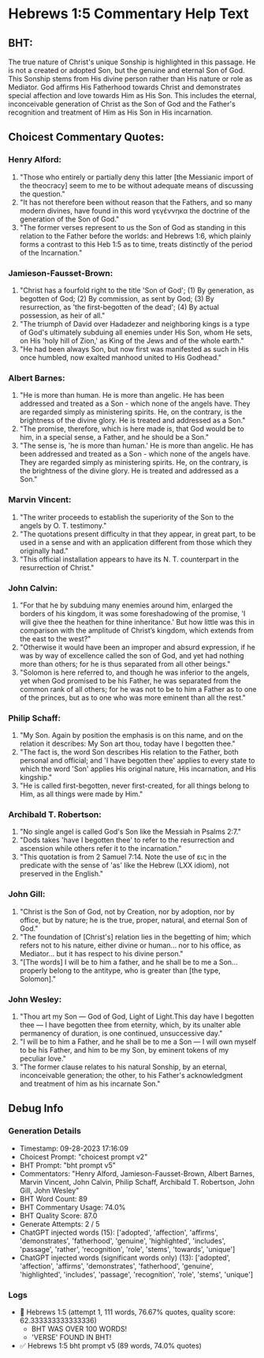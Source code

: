 # Hebrews 1:5 Commentary Help Text

## BHT:
The true nature of Christ's unique Sonship is highlighted in this passage. He is not a created or adopted Son, but the genuine and eternal Son of God. This Sonship stems from His divine person rather than His nature or role as Mediator. God affirms His Fatherhood towards Christ and demonstrates special affection and love towards Him as His Son. This includes the eternal, inconceivable generation of Christ as the Son of God and the Father's recognition and treatment of Him as His Son in His incarnation.

## Choicest Commentary Quotes:
### Henry Alford:
1. "Those who entirely or partially deny this latter [the Messianic import of the theocracy] seem to me to be without adequate means of discussing the question."
2. "It has not therefore been without reason that the Fathers, and so many modern divines, have found in this word γεγέννηκα the doctrine of the generation of the Son of God."
3. "The former verses represent to us the Son of God as standing in this relation to the Father before the worlds: and Hebrews 1:6, which plainly forms a contrast to this Heb 1:5 as to time, treats distinctly of the period of the Incarnation."

### Jamieson-Fausset-Brown:
1. "Christ has a fourfold right to the title 'Son of God'; (1) By generation, as begotten of God; (2) By commission, as sent by God; (3) By resurrection, as 'the first-begotten of the dead'; (4) By actual possession, as heir of all." 
2. "The triumph of David over Hadadezer and neighboring kings is a type of God's ultimately subduing all enemies under His Son, whom He sets, on His 'holy hill of Zion,' as King of the Jews and of the whole earth."
3. "He had been always Son, but now first was manifested as such in His once humbled, now exalted manhood united to His Godhead."

### Albert Barnes:
1. "He is more than human. He is more than angelic. He has been addressed and treated as a Son - which none of the angels have. They are regarded simply as ministering spirits. He, on the contrary, is the brightness of the divine glory. He is treated and addressed as a Son."
2. "The promise, therefore, which is here made is, that God would be to him, in a special sense, a Father, and he should be a Son."
3. "The sense is, 'he is more than human.' He is more than angelic. He has been addressed and treated as a Son - which none of the angels have. They are regarded simply as ministering spirits. He, on the contrary, is the brightness of the divine glory. He is treated and addressed as a Son."

### Marvin Vincent:
1. "The writer proceeds to establish the superiority of the Son to the angels by O. T. testimony."
2. "The quotations present difficulty in that they appear, in great part, to be used in a sense and with an application different from those which they originally had."
3. "This official installation appears to have its N. T. counterpart in the resurrection of Christ."

### John Calvin:
1. "For that he by subduing many enemies around him, enlarged the borders of his kingdom, it was some foreshadowing of the promise, 'I will give thee the heathen for thine inheritance.' But how little was this in comparison with the amplitude of Christ’s kingdom, which extends from the east to the west?"
2. "Otherwise it would have been an improper and absurd expression, if he was by way of excellence called the son of God, and yet had nothing more than others; for he is thus separated from all other beings."
3. "Solomon is here referred to, and though he was inferior to the angels, yet when God promised to be his Father, he was separated from the common rank of all others; for he was not to be to him a Father as to one of the princes, but as to one who was more eminent than all the rest."

### Philip Schaff:
1. "My Son. Again by position the emphasis is on this name, and on the relation it describes: My Son art thou, today have I begotten thee." 
2. "The fact is, the word Son describes His relation to the Father, both personal and official; and 'I have begotten thee' applies to every state to which the word 'Son' applies His original nature, His incarnation, and His kingship."
3. "He is called first-begotten, never first-created, for all things belong to Him, as all things were made by Him."

### Archibald T. Robertson:
1. "No single angel is called God's Son like the Messiah in Psalms 2:7."
2. "Dods takes 'have I begotten thee' to refer to the resurrection and ascension while others refer it to the incarnation."
3. "This quotation is from 2 Samuel 7:14. Note the use of εις in the predicate with the sense of 'as' like the Hebrew (LXX idiom), not preserved in the English."

### John Gill:
1. "Christ is the Son of God, not by Creation, nor by adoption, nor by office, but by nature; he is the true, proper, natural, and eternal Son of God."
2. "The foundation of [Christ's] relation lies in the begetting of him; which refers not to his nature, either divine or human... nor to his office, as Mediator... but it has respect to his divine person."
3. "[The words] I will be to him a father, and he shall be to me a Son... properly belong to the antitype, who is greater than [the type, Solomon]."

### John Wesley:
1. "Thou art my Son — God of God, Light of Light.This day have I begotten thee — I have begotten thee from eternity, which, by its unalter able permanency of duration, is one continued, unsuccessive day."
2. "I will be to him a Father, and he shall be to me a Son — I will own myself to be his Father, and him to be my Son, by eminent tokens of my peculiar love."
3. "The former clause relates to his natural Sonship, by an eternal, inconceivable generation; the other, to his Father's acknowledgment and treatment of him as his incarnate Son."


## Debug Info
### Generation Details
- Timestamp: 09-28-2023 17:16:09
- Choicest Prompt: "choicest prompt v2"
- BHT Prompt: "bht prompt v5"
- Commentators: "Henry Alford, Jamieson-Fausset-Brown, Albert Barnes, Marvin Vincent, John Calvin, Philip Schaff, Archibald T. Robertson, John Gill, John Wesley"
- BHT Word Count: 89
- BHT Commentary Usage: 74.0%
- BHT Quality Score: 87.0
- Generate Attempts: 2 / 5
- ChatGPT injected words (15):
	['adopted', 'affection', 'affirms', 'demonstrates', 'fatherhood', 'genuine', 'highlighted', 'includes', 'passage', 'rather', 'recognition', 'role', 'stems', 'towards', 'unique']
- ChatGPT injected words (significant words only) (13):
	['adopted', 'affection', 'affirms', 'demonstrates', 'fatherhood', 'genuine', 'highlighted', 'includes', 'passage', 'recognition', 'role', 'stems', 'unique']

### Logs
- 🔄 Hebrews 1:5 (attempt 1, 111 words, 76.67% quotes, quality score: 62.333333333333336) 
	- BHT WAS OVER 100 WORDS! 
	- 'VERSE' FOUND IN BHT!
- ✅ Hebrews 1:5 bht prompt v5 (89 words, 74.0% quotes)